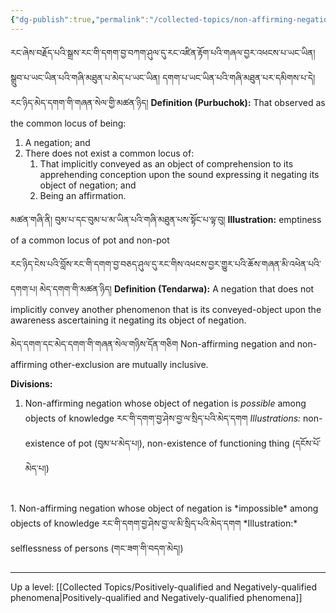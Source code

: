 ```yaml
---
{"dg-publish":true,"permalink":"/collected-topics/non-affirming-negation/"}
---
```


རང་ཞེས་བརྗོད་པའི་སྒྲས་རང་གི་དགག་བྱ་བཀག་ཤུལ་དུ་རང་འཛིན་རྟོག་པའི་གཞལ་བྱར་འཕངས་པ་ཡང་ཡིན། སྒྲུབ་པ་ཡང་ཡིན་པའི་གཞི་མཐུན་པ་མེད་པ་ཡང་ཡིན། དགག་པ་ཡང་ཡིན་པའི་གཞི་མཐུན་པར་དམིགས་པ་དེ། རང་ཉིད་མེད་དགག་གི་གཞན་སེལ་གྱི་མཚན་ཉིད།
**Definition (Purbuchok):** That observed as the common locus of being:
1. A negation; and
2. There does not exist a common locus of:
	1. That implicitly conveyed as an object of comprehension to its apprehending conception upon the sound expressing it negating its object of negation; and
	2. Being an affirmation.

མཚན་གཞི་ནི། བུམ་པ་དང་བུམ་པ་མ་ཡིན་པའི་གཞི་མཐུན་པས་སྟོང་པ་ལྟ་བུ།
**Illustration:** emptiness of a common locus of pot and non-pot

རང་ཉིད་ངེས་པའི་བློས་རང་གི་དགག་བྱ་བཅད་ཤུལ་དུ་རང་གིས་འཕངས་བྱར་གྱུར་པའི་ཆོས་གཞན་མི་འཕེན་པའི་དགག་པ། མེད་དགག་གི་མཚན་ཉིད།
**Definition (Tendarwa):** A negation that does not implicitly convey another phenomenon that is its conveyed-object upon the awareness ascertaining it negating its object of negation.

མེད་དགག་དང་མེད་དགག་གི་གཞན་སེལ་གཉིས་དོན་གཅིག
Non-affirming negation and non-affirming other-exclusion are mutually inclusive.

**Divisions:**
1. Non-affirming negation whose object of negation is *possible* among objects of knowledge
   རང་གི་དགག་བྱ་ཤེས་བྱ་ལ་སྲིད་པའི་མེད་དགག
   *Illustrations:* non-existence of pot (བུམ་པ་མེད་པ།), non-existence of functioning thing (དངོས་པོ་མེད་པ།)
<br>
1. Non-affirming negation whose object of negation is *impossible* among objects of knowledge
   རང་གི་དགག་བྱ་ཤེས་བྱ་ལ་མི་སྲིད་པའི་མེད་དགག
   *Illustration:* selflessness of persons (གང་ཟག་གི་བདག་མེད།)

---
Up a level: [[Collected Topics/Positively-qualified and Negatively-qualified phenomena\|Positively-qualified and Negatively-qualified phenomena]]